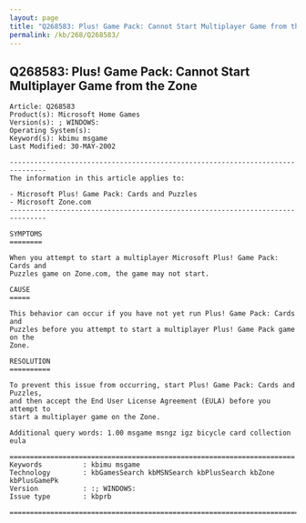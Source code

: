 ```yaml
---
layout: page
title: "Q268583: Plus! Game Pack: Cannot Start Multiplayer Game from the Zone"
permalink: /kb/268/Q268583/
---
```


## Q268583: Plus! Game Pack: Cannot Start Multiplayer Game from the Zone

	Article: Q268583
	Product(s): Microsoft Home Games
	Version(s): ; WINDOWS:
	Operating System(s): 
	Keyword(s): kbimu msgame
	Last Modified: 30-MAY-2002
	
	-------------------------------------------------------------------------------
	The information in this article applies to:
	
	- Microsoft Plus! Game Pack: Cards and Puzzles 
	- Microsoft Zone.com 
	-------------------------------------------------------------------------------
	
	SYMPTOMS
	========
	
	When you attempt to start a multiplayer Microsoft Plus! Game Pack: Cards and
	Puzzles game on Zone.com, the game may not start.
	
	CAUSE
	=====
	
	This behavior can occur if you have not yet run Plus! Game Pack: Cards and
	Puzzles before you attempt to start a multiplayer Plus! Game Pack game on the
	Zone.
	
	RESOLUTION
	==========
	
	To prevent this issue from occurring, start Plus! Game Pack: Cards and Puzzles,
	and then accept the End User License Agreement (EULA) before you attempt to
	start a multiplayer game on the Zone.
	
	Additional query words: 1.00 msgame msngz igz bicycle card collection eula
	
	======================================================================
	Keywords          : kbimu msgame 
	Technology        : kbGamesSearch kbMSNSearch kbPlusSearch kbZone kbPlusGamePk
	Version           : :; WINDOWS:
	Issue type        : kbprb
	
	=============================================================================
	
